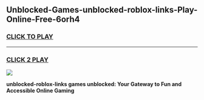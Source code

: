 
## Unblocked-Games-unblocked-roblox-links-Play-Online-Free-6orh4
<h3>
<a href="https://premium76.site?title=unblocked-roblox-links&ref=26A">CLICK TO PLAY</a></h3>
<hr>

<h3>
<a href="https://premium76.site?title=unblocked-roblox-links&ref=26A">CLICK 2 PLAY</a>
  
</h3>

<a href="https://premium76.site?title=unblocked-roblox-links&ref=26A"><img src="https://clearcache.store/games.png"></a>


**unblocked-roblox-links games unblocked: Your Gateway to Fun and Accessible Online Gaming**
